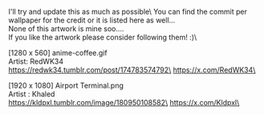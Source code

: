 I'll try and update this as much as possible\ 
You can find the commit per wallpaper for the credit or it is listed here as well...\
None of this artwork is mine soo....\
If you like the artwork please consider following them! :)\


[1280 x 560] anime-coffee.gif\
Artist: RedWK34\
https://redwk34.tumblr.com/post/174783574792\
https://x.com/RedWK34\

[1920 x 1080] Airport Terminal.png\
Artist : Khaled\
https://kldpxl.tumblr.com/image/180950108582\
https://x.com/Kldpxl\
